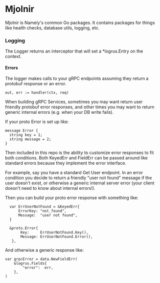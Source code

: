 # Mjolnir

Mjolnir is Namely's common Go packages. It contains packages for things like
health checks, database utils, logging, etc.

### Logging

The Logger returns an interceptor that will set a *logrus.Entry on the context.

#### Errors

The logger makes calls to your gRPC endpoints assuming they return a protobuf response or an error.

    out, err := handler(ctx, req)

When building gRPC Services, sometimes you may want return user friendly protobuf error responses,
 and other times you may want to return generic internal errors (e.g. when your DB write fails).
 
 If your proto Error is set up like:

    message Error {
      string key = 1;
      string message = 2;
    }
 
 Then included in this repo is the ability to customize error responses to fit both conditions.
  Both KeyedErr and FieldErr can be passed around like standard errors because they implement the error interface.

 For example, say you have a standard Get User endpoint.
 In an error condition you decide to return a friendly "user not found" message if the user doesn't exist,
 or otherwise a generic internal server error (your client doesn't need to know about internal errors!).
          
 Then you can build your proto error response with something like: 
  
      var ErrUserNotFound = &KeyedErr{
          ErrorKey: "not_found",
          Message:  "user not found",
      }
      
      &proto.Error{
           Key:     ErrUserNotFound.Key(),
           Message: ErrUserNotFound.Error(),
       },
       
 And otherwise a generic response like:   
    
    var grpcError = data.NewFieldErr(
        &logrus.Fields{
            "error":  err,
        },
    )
    